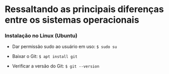 # Ressaltando as principais diferenças entre os sistemas operacionais

### Instalação no Linux (Ubuntu)

* Dar permissão sudo ao usuário em uso: `$ sudo su`

* Baixar o Git: `$ apt install git`

* Verificar a versão do Git: `$ git --version`